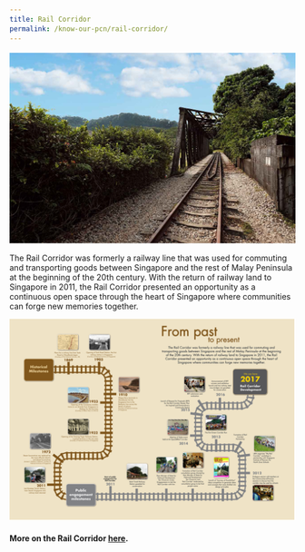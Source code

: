 ```yaml
---
title: Rail Corridor
permalink: /know-our-pcn/rail-corridor/
---
```

![Alt text for image on Isomer site](/images/Rail%20Corridor%20Hero.jpg)

The Rail Corridor was formerly a railway line that was used for commuting and transporting goods between Singapore and the rest of Malay Peninsula at the beginning of the 20th century. With the return of railway land to Singapore in 2011, the Rail Corridor presented an opportunity as a continuous open space through the heart of Singapore where communities can forge new memories together.

![Alt text for image on Isomer site](/images/Rail%20Corridor%20Infographic.png)

#### More on the Rail Corridor [here](https://railcorridor.nparks.gov.sg/).